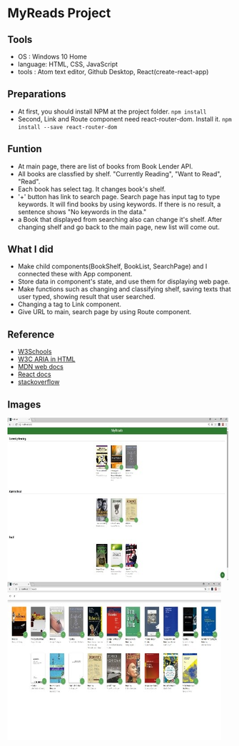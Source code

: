 # MyReads Project
## Tools
- OS : Windows 10 Home
- language: HTML, CSS, JavaScript
- tools : Atom text editor, Github Desktop, React(create-react-app)

## Preparations
- At first, you should install NPM at the project folder. `npm install`
- Second, Link and Route component need react-router-dom. Install it. `npm install --save react-router-dom`

## Funtion
- At main page, there are list of books from Book Lender API.
- All books are classfied by shelf. "Currently Reading", "Want to Read", "Read".
- Each book has select tag. It changes book's shelf.
- '+' button has link to search page. Search page has input tag to type keywords. It will find books by using keywords. If there is no result, a sentence shows "No keywords in the data."
- a Book that displayed from searching also can change it's shelf. After changing shelf and go back to the main page, new list will come out.

## What I did
- Make child components(BookShelf, BookList, SearchPage) and I connected these with App component.
- Store data in component's state, and use them for displaying web page.
- Make functions such as changing and classifying shelf, saving texts that user typed, showing result that user searched.
- Changing a tag to Link component.
- Give URL to main, search page by using Route component.

## Reference
- [W3Schools](https://www.w3schools.com/)
- [W3C ARIA in HTML](https://w3c.github.io/html-aria/)
- [MDN web docs](https://developer.mozilla.org/ko/)
- [React docs](https://reactjs.org/docs/getting-started.html)
- [stackoverflow](https://stackoverflow.com/)

## Images
![read01](https://github.com/chinsanchung/frontend-myreads/blob/master/images/myread01.jpg)
![read02](https://github.com/chinsanchung/frontend-myreads/blob/master/images/myread02.jpg)
